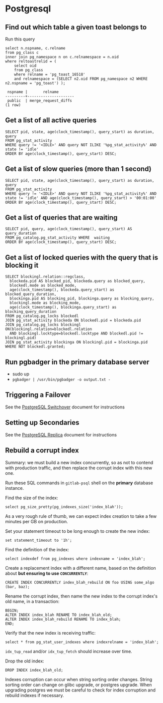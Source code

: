 # Postgresql

## Find out which table a given toast belongs to

Run this query

```
select n.nspname, c.relname
from pg_class c
inner join pg_namespace n on c.relnamespace = n.oid
where reltoastrelid = (
    select oid
    from pg_class
    where relname = 'pg_toast_16518'
    and relnamespace = (SELECT n2.oid FROM pg_namespace n2 WHERE n2.nspname = 'pg_toast') );

 nspname |       relname
---------+---------------------
 public  | merge_request_diffs
(1 row)
```

## Get a list of all active queries

```
SELECT pid, state, age(clock_timestamp(), query_start) as duration, query
FROM pg_stat_activity
WHERE query != '<IDLE>' AND query NOT ILIKE '%pg_stat_activity%' AND state != 'idle'
ORDER BY age(clock_timestamp(), query_start) DESC;
```

## Get a list of slow queries (more than 1 second)

```
SELECT pid, state, age(clock_timestamp(), query_start) as duration, query
FROM pg_stat_activity
WHERE query != '<IDLE>' AND query NOT ILIKE '%pg_stat_activity%' AND state != 'idle' AND age(clock_timestamp(), query_start) > '00:01:00'
ORDER BY age(clock_timestamp(), query_start) DESC;
```

## Get a list of queries that are waiting

```
SELECT pid, query, age(clock_timestamp(), query_start) AS query_duration
FROM pg_catalog.pg_stat_activity WHERE  waiting
ORDER BY age(clock_timestamp(), query_start) DESC;
```

## Get a list of locked queries with the query that is blocking it

```
SELECT blockingl.relation::regclass,
  blockeda.pid AS blocked_pid, blockeda.query as blocked_query,
  blockedl.mode as blocked_mode,
  age(clock_timestamp(), blockeda.query_start) as blocked_query_duration,
  blockinga.pid AS blocking_pid, blockinga.query as blocking_query,
  blockingl.mode as blocking_mode,
  age(clock_timestamp(), blockinga.query_start) as blocking_query_duration
FROM pg_catalog.pg_locks blockedl
JOIN pg_stat_activity blockeda ON blockedl.pid = blockeda.pid
JOIN pg_catalog.pg_locks blockingl ON(blockingl.relation=blockedl.relation
  AND blockingl.locktype=blockedl.locktype AND blockedl.pid != blockingl.pid)
JOIN pg_stat_activity blockinga ON blockingl.pid = blockinga.pid
WHERE NOT blockedl.granted;
```

## Run pgbadger in the primary database server

* sudo up
* `pgbadger | /usr/bin/pgbadger -o output.txt -`

## Triggering a Failover

See the [PostgreSQL Switchover](patroni-management.md#failoverswitchover) document for instructions

## Setting up Secondaries

See the [PostgreSQL Replica](postgresql-replica.md) document for instructions

## Rebuild a corrupt index

Summary: we must build a new index concurrently, so as not to contend with
production traffic, and then replace the corrupt index with this new one.

Run these SQL commands in `gitlab-psql` shell on the **primary** database
instance.

Find the size of the index:

```
select pg_size_pretty(pg_indexes_size('index_blah'));
```

As a very rough rule of thumb, we can expect index creation to take a few
minutes per GB on production.

Set your statement timeout to be long enough to create the new index:

```
set statement_timeout to '1h';
```

Find the definition of the index:

```
select indexdef from pg_indexes where indexname = 'index_blah';
```

Create a replacement index with a different name, based on the definition about
**but ensuring to use `CONCURRENTLY`**:

```
CREATE INDEX CONCURRENTLY index_blah_rebuild ON foo USING some_algo (bar, baz);
```

Rename the corrupt index, then name the new index to the corrupt index's old
name, in a transaction:

```
BEGIN;
ALTER INDEX index_blah RENAME TO index_blah_old;
ALTER INDEX index_blah_rebuild RENAME TO index_blah;
END;
```

Verify that the new index is receiving traffic:

```
select * from pg_stat_user_indexes where indexrelname = 'index_blah';
```

`idx_tup_read` and/or `idx_tup_fetch` should increase over time.

Drop the old index:

```
DROP INDEX index_blah_old;
```

Indexes corruption can occur when string sorting order changes. String sorting
order can change on glibc upgrade, or postgres upgrade. When upgrading postgres
we must be careful to check for index corruption and rebuild indexes if
necessary.
